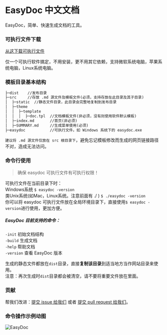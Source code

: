 # EasyDoc 中文文档

EasyDoc，简单、快速生成文档的工具。

### 可执行文件下载

[从这下载可执行文件](https://github.com/wuyumin/easydoc/releases)

仅一个可执行软件搞定，不用安装，更不用其它依赖，支持微软系统电脑，苹果系统电脑，Linux系统电脑。

### 模板目录基本结构

```html
├─dist    //发布目录
├─src     //存放 .md 源文件及模板文件(必须，支持存放在此目录及其子目录)
│  ├─static  //静态文件目录，此目录会完整地复制到发布目录
│  ├─theme
│  │  ├─template
│  │  │  ├─doc.tpl  //文档模板文件(非必须，没有则使用软件默认模板)
│  ├─index.md       //首页(非必须)
│  ├─SUMMARY.md     //生成菜单使用(必须)
├─easydoc           //可执行文件。如 Windows 系统下的 easydoc.exe
```
`建议将 .md 源文件仅放在 src 根目录下`，避免忘记模板修改而生成的网页链接路径不对，造成无法访问。

### 命令行使用

> 确保 easydoc 可执行文件有可执行权限！

可执行文件在当前目录下时：  
Windows系统 `$ easydoc -version`  
类Unix系统(如Mac，Linux系统。注意前面有 ./ ) `$ ./easydoc -version`  
你可以将 easydoc 可执行文件放在全局环境目录下，直接使用`$ easydoc -version`进行使用，更加方便。  

##### EasyDoc 目前支持的命令：  
`-init` 初始文档结构  
`-build` 生成文档  
`-help` 帮助文档  
`-version` 查看 EasyDoc 版本  

生成的静态文件都放在`dist`目录，直接**复制该目录**到适当地方当作网站目录来使用。  
注意：再次生成时`dist`目录都会被清空，请不要将重要文件放在里面。

### 贡献

帮我们改进：[提交 issue 给我们](https://github.com/wuyumin/easydoc/issues) 或者 [提交 pull request 给我们](https://github.com/wuyumin/easydoc/pulls)。

### 命令操作示例动图

![EasyDoc](https://ww3.sinaimg.cn/large/7d8c848dly1fnw11uce85g20sg0dok9s.gif)
